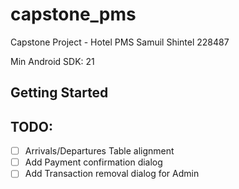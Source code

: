 # capstone_pms

Capstone Project - Hotel PMS
Samuil Shintel 228487

Min Android SDK: 21

## Getting Started

## TODO:
- [ ] Arrivals/Departures Table alignment
- [ ] Add Payment confirmation dialog
- [ ] Add Transaction removal dialog for Admin